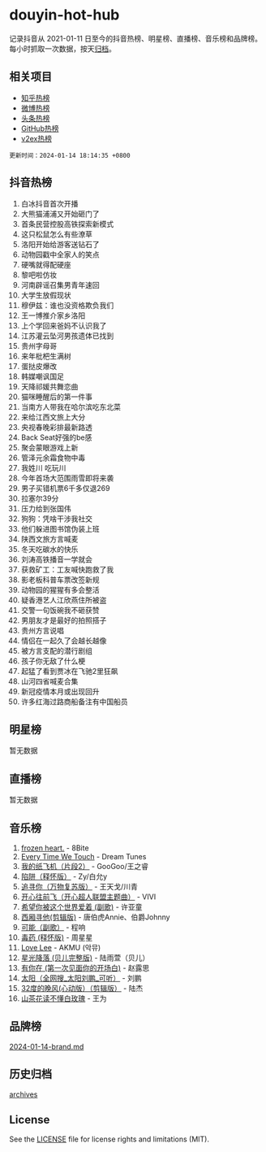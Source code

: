 # douyin-hot-hub

记录抖音从 2021-01-11 日至今的抖音热榜、明星榜、直播榜、音乐榜和品牌榜。每小时抓取一次数据，按天[归档](archives)。

## 相关项目

- [知乎热榜](https://github.com/lonnyzhang423/zhihu-hot-hub)
- [微博热榜](https://github.com/lonnyzhang423/weibo-hot-hub)
- [头条热榜](https://github.com/lonnyzhang423/toutiao-hot-hub)
- [GitHub热榜](https://github.com/lonnyzhang423/github-hot-hub)
- [v2ex热榜](https://github.com/lonnyzhang423/v2ex-hot-hub)


`更新时间：2024-01-14 18:14:35 +0800`

## 抖音热榜

1. 白冰抖音首次开播
1. 大熊猫浦浦又开始砸门了
1. 首条民营控股高铁探索新模式
1. 这只松鼠怎么有些潦草
1. 洛阳开始给游客送钻石了
1. 动物园戳中全家人的笑点
1. 硬嘴就得配硬座
1. 黎吧啦仿妆
1. 河南辟谣召集男青年速回
1. 大学生放假现状
1. 穆伊兹：谁也没资格欺负我们
1. 王一博推介家乡洛阳
1. 上个学回来爸妈不认识我了
1. 江苏灌云坠河男孩遗体已找到
1. 贵州字母哥
1. 来年枇杷生满树
1. 蛋挞皮爆改
1. 韩媒嘲讽国足
1. 天降祁媛共舞恋曲
1. 猫咪睡醒后的第一件事
1. 当南方人带我在哈尔滨吃东北菜
1. 来给江西文旅上大分
1. 央视春晚彩排最新路透
1. Back Seat好强的be感
1. 聚会蒙眼游戏上新
1. 管泽元余霜食物中毒
1. 我姓川 吃玩川
1. 今年首场大范围雨雪即将来袭
1. 男子买错机票6千多仅退269
1. 拉塞尔39分
1. 压力给到张国伟
1. 狗狗：凭啥干涉我社交
1. 他们躲进图书馆伪装上班
1. 陕西文旅方言喊麦
1. 冬天吃碳水的快乐
1. 刘涛高铁播音一学就会
1. 获救矿工：工友喊快跑救了我
1. 影老板科普车票改签新规
1. 动物园的猩猩有多会整活
1. 疑香港艺人江欣燕住所被盗
1. 交警一句饭碗我不砸获赞
1. 男朋友才是最好的拍照搭子
1. 贵州方言说唱
1. 情侣在一起久了会越长越像
1. 被方言支配的潜行剧组
1. 孩子你无敌了什么梗
1. 起猛了看到贾冰在飞驰2里狂飙
1. 山河四省喊麦合集
1. 新冠疫情本月或出现回升
1. 许多红海过路商船备注有中国船员

## 明星榜

暂无数据

## 直播榜

暂无数据

## 音乐榜

1. [frozen heart.](https://sf6-cdn-tos.douyinstatic.com/obj/tos-cn-ve-2774/oIIWJfyjIACZA9zQMtnJ6hQQhFC4vhCupoRBsO) - 8Bite
1. [Every Time We Touch](https://sf6-cdn-tos.douyinstatic.com/obj/tos-cn-ve-2774/ogN6lUKQeBBfEVhIOMikG1CcJjugxk1tztZyhP) - Dream Tunes
1. [我的纸飞机（片段2）](https://sf86-cdn-tos.douyinstatic.com/obj/tos-cn-ve-2774/oM2ZrKcg2CD5AeRB2gkeXOFB1IxAGJdZPazYHf) - GooGoo/王之睿
1. [陷阱（释怀版）](https://sf86-cdn-tos.douyinstatic.com/obj/tos-cn-ve-2774/oE8C21LeZrzKLDFfQYgMzx4GAIHageG5IzayY7) - Zy/白允y
1. [追寻你（万物复苏版）](https://sf86-cdn-tos.douyinstatic.com/obj/tos-cn-ve-2774/oYeAZJsbjIDit9APmBg8u6uDUQnHmoCf3gbo74) - 王天戈/川青
1. [开心往前飞（开心超人联盟主题曲）](https://sf86-cdn-tos.douyinstatic.com/obj/tos-cn-ve-2774/9d8fb7c82cf1421fb93a9fe925275e0a) - VIVI
1. [希望你被这个世界爱着 (副歌)](https://sf86-cdn-tos.douyinstatic.com/obj/tos-cn-ve-2774/oUHCmWQfZlE3QQBKBeD8rCFLpJzPgCpImhsxMt) - 许亚童
1. [西厢寻他(剪辑版)](https://sf6-cdn-tos.douyinstatic.com/obj/tos-cn-ve-2774/oUsAVfAQKlRNxEv5qxvIB8o5qmIWUcXbzJKJhw) - 唐伯虎Annie、伯爵Johnny
1. [可能（副歌）](https://sf86-cdn-tos.douyinstatic.com/obj/tos-cn-ve-2774/cde1731888894259b333569393c2fb51) - 程响
1. [毒药 (释怀版)](https://sf6-cdn-tos.douyinstatic.com/obj/tos-cn-ve-2774/oYILMEAzspdZBIzy4frJNB8ZHPHWAhiwowd4Ad) - 周星星
1. [Love Lee](https://sf6-cdn-tos.douyinstatic.com/obj/tos-cn-ve-2774/o05GbkJGbCBTdDnMtB0fwOYgkeZp23vrWQDQBS) - AKMU (악뮤)
1. [星光降落 (贝儿完整版)](https://sf86-cdn-tos.douyinstatic.com/obj/tos-cn-ve-2774/okwB9hAwyAtsFFkFBzAX1hOOfQuIoMNs0W2Mwr) - 陆雨萱（贝儿）
1. [有你在 (第一次见面你的开场白)](https://sf6-cdn-tos.douyinstatic.com/obj/tos-cn-ve-2774/oAthrQ3ClJBfI57uBoFEgNDYtNCZ0TSYQQfxQ0) - 赵露思
1. [太阳（全网搜_太阳刘鹏_可听）](https://sf3-cdn-tos.douyinstatic.com/obj/tos-cn-ve-2774/ogWbyIQnlBFImVbeDocRdCIYtBHlbJXgfZMvgz) - 刘鹏
1. [32度的晚风(心动版）（剪辑版）](https://sf3-cdn-tos.douyinstatic.com/obj/tos-cn-ve-2774/owNyabsyWdzUulxhoJfK8IBXgp0UMQAHpvGh2B) - 陆杰
1. [山茶花读不懂白玫瑰](https://sf86-cdn-tos.douyinstatic.com/obj/tos-cn-ve-2774/osfn8B7DktrRHEPJgPCfDbw7QDQEkwC16BxZg9) - 王为

## 品牌榜

[2024-01-14-brand.md](archives/2024-01-14-brand.md)

## 历史归档

[archives](archives)

## License

See the [LICENSE](LICENSE) file for license rights and limitations (MIT).
